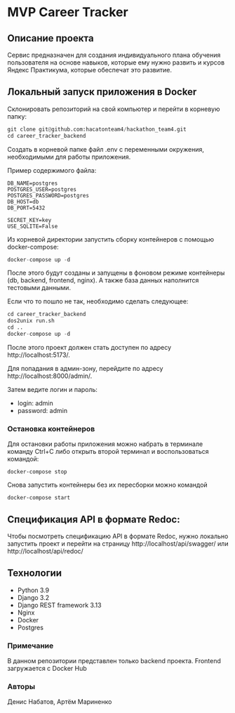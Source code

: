 # MVP Career Tracker

## Описание проекта

Сервис предназначен для создания индивидуального плана обучения пользователя на основе навыков, которые ему нужно развить и курсов Яндекс Практикума, которые обеспечат это развитие.


## Локальный запуск приложения в Docker  

Склонировать репозиторий на свой компьютер и перейти в корневую папку:
```python
git clone git@github.com:hacatonteam4/hackathon_team4.git
cd career_tracker_backend
```

Создать в корневой папке файл .env с переменными окружения, необходимыми
для работы приложения.

Пример содержимого файла:
```
DB_NAME=postgres
POSTGRES_USER=postgres
POSTGRES_PASSWORD=postgres
DB_HOST=db
DB_PORT=5432

SECRET_KEY=key
USE_SQLITE=False
```

Из корневой директории запустить сборку контейнеров с помощью
docker-compose:
```python
docker-compose up -d
```

После этого будут созданы и запущены в фоновом режиме контейнеры
(db, backend, frontend, nginx).
А также база данных наполнится тестовыми данными.

Если что то пошло не так, необходимо сделать следующее:
```python
cd career_tracker_backend
dos2unix run.sh
cd ..
docker-compose up -d
```

После этого проект должен стать доступен по адресу http://localhost:5173/.

Для попадания в админ-зону, перейдите по адресу http://localhost:8000/admin/.

Затем ведите логин и пароль:
- login: admin
- password: admin


### Остановка контейнеров

Для остановки работы приложения можно набрать в терминале команду Ctrl+C
либо открыть второй терминал и воспользоваться командой:
```
docker-compose stop
```

Снова запустить контейнеры без их пересборки можно командой
```
docker-compose start
```


## Спецификация API в формате Redoc:

Чтобы посмотреть спецификацию API в формате Redoc, нужно локально запустить
проект и перейти на страницу http://localhost/api/swagger/ или http://localhost/api/redoc/


## Технологии

* Python 3.9
* Django 3.2
* Django REST framework 3.13
* Nginx
* Docker
* Postgres

### Примечание

В данном репозитории представлен только backend проекта. Frontend загружается с Docker Hub

### Авторы

Денис Набатов, Артём Мариненко
